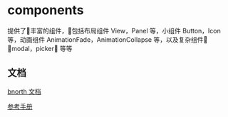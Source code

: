 # components

提供了丰富的组件，包括布局组件 View，Panel 等，小组件 Button，Icon等，动画组件 AnimationFade，AnimationCollapse 等，以及复杂组件 modal，picker 等等

## 文档

[bnorth 文档](//able99.github.io/#cbnorth)

[参考手册](//able99.github.io/bnorth/components/)


